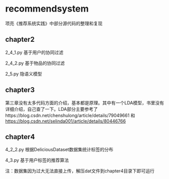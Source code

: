 # recommendsystem
项亮《推荐系统实践》中部分源代码的整理和复现

## chapter2
2_4_1.py 基于用户的协同过滤

2_4_2.py 基于物品的协同过滤

2_5.py 隐语义模型

## chapter3
第三章没有太多代码方面的介绍，基本都是原理。其中有一个LDA模型，书里没有详细介绍，自己查了一下。LDA部分主要参考了https://blog.csdn.net/chenshulong/article/details/79049661
和
https://blog.csdn.net/selinda001/article/details/80446766

## chapter4
4_2_2.py 根据DeliciousDataset数据集统计标签的分布

4_3.py 基于用户标签的推荐算法

注：数据集因为过大无法直接上传，解压dat文件到chapter4目录下即可运行
